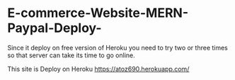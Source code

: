 # E-commerce-Website-MERN-Paypal-Deploy-

Since it deploy on free version of Heroku you need to try two or three times so that server can take its time to go online.

This site is Deploy on Heroku https://atoz690.herokuapp.com/
